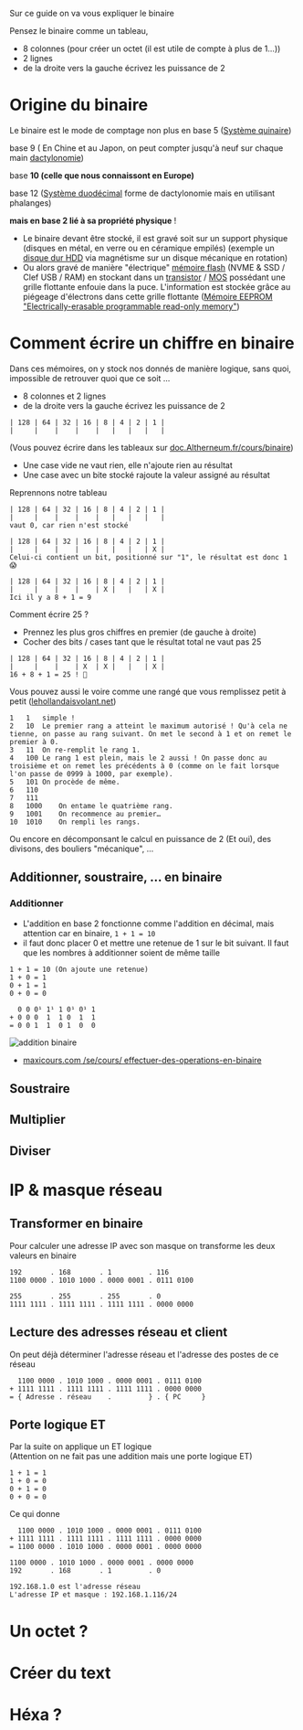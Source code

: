 Sur ce guide on va vous expliquer le binaire  

Pensez le binaire comme un tableau,
- 8 colonnes (pour créer un octet (il est utile de compte à plus de 1...))
- 2 lignes
- de la droite vers la gauche écrivez les puissance de 2

# Origine du binaire
Le binaire est le mode de comptage non plus en base 5 ([Système quinaire](https://fr.wikipedia.org/wiki/Système_quinaire))

base 9 ( En Chine et au Japon, on peut compter jusqu'à neuf sur chaque main [dactylonomie](https://fr.wikipedia.org/wiki/Dactylonomie)) 

base __**10 (celle que nous connaissont en Europe)**__

base 12 ([Système duodécimal](https://fr.wikipedia.org/wiki/Système_duodécimal) forme de dactylonomie mais en utilisant phalanges) 

__**mais en base 2 lié à sa propriété physique**__ !  
- Le binaire devant être stocké, il est gravé soit sur un support physique (disques en métal, en verre ou en céramique empilés) (exemple un [disque dur HDD](https://fr.wikipedia.org/wiki/Disque_dur) via magnétisme sur un disque mécanique en rotation)  
- Ou alors gravé de manière "électrique" [mémoire flash](https://fr.wikipedia.org/wiki/Mémoire_flash) (NVME & SSD / Clef USB / RAM) en stockant dans un [transistor](https://fr.wikipedia.org/wiki/Transistor) / [MOS](https://fr.wikipedia.org/wiki/Transistor_à_effet_de_champ_à_grille_métal-oxyde) possédant une grille flottante enfouie dans la puce. L'information est stockée grâce au piégeage d'électrons dans cette grille flottante ([Mémoire EEPROM "Electrically-erasable programmable read-only memory"](https://fr.wikipedia.org/wiki/Electrically-erasable_programmable_read-only_memory))

# Comment écrire un chiffre en binaire

Dans ces mémoires, on y stock nos donnés de manière logique, sans quoi, impossible de retrouver quoi que ce soit ...

- 8 colonnes et 2 lignes
- de la droite vers la gauche écrivez les puissance de 2

```
| 128 | 64 | 32 | 16 | 8 | 4 | 2 | 1 | 
|     |    |    |    |   |   |   |   |
```
(Vous pouvez écrire dans les tableaux sur [doc.Altherneum.fr/cours/binaire](https://doc.Altherneum.fr/cours/binaire))

- Une case vide ne vaut rien, elle n'ajoute rien au résultat
- Une case avec un bite stocké rajoute la valeur assigné au résultat

Reprennons notre tableau
```
| 128 | 64 | 32 | 16 | 8 | 4 | 2 | 1 | 
|     |    |    |    |   |   |   |   |  
vaut 0, car rien n'est stocké
```
```
| 128 | 64 | 32 | 16 | 8 | 4 | 2 | 1 | 
|     |    |    |    |   |   |   | X |
Celui-ci contient un bit, positionné sur "1", le résultat est donc 1 😱
```

```
| 128 | 64 | 32 | 16 | 8 | 4 | 2 | 1 | 
|     |    |    |    | X |   |   | X |
Ici il y a 8 + 1 = 9
```

Comment écrire 25 ?  
- Prennez les plus gros chiffres en premier (de gauche à droite)
- Cocher des bits / cases tant que le résultat total ne vaut pas 25
```
| 128 | 64 | 32 | 16 | 8 | 4 | 2 | 1 | 
|     |    |    | X  | X |   |   | X |
16 + 8 + 1 = 25 ! 🤯
```

Vous pouvez aussi le voire comme une rangé que vous remplissez petit à petit ([lehollandaisvolant.net](https://lehollandaisvolant.net/tuto/bin/))
```
1	1	simple !
2	10	Le premier rang a atteint le maximum autorisé ! Qu'à cela ne tienne, on passe au rang suivant. On met le second à 1 et on remet le premier à 0.
3	11	On re-remplit le rang 1.
4	100	Le rang 1 est plein, mais le 2 aussi ! On passe donc au troisième et on remet les précédents à 0 (comme on le fait lorsque l'on passe de 0999 à 1000, par exemple).
5	101	On procède de même.
6	110
7	111
8	1000	On entame le quatrième rang.
9	1001	On recommence au premier…
10	1010	On rempli les rangs.
```

Ou encore en décomponsant le calcul en puissance de 2 (Et oui), des divisons, des bouliers "mécanique", ...

## Additionner, soustraire, ... en binaire
### Additionner
- L'addition en base 2 fonctionne comme l'addition en décimal, mais attention car en binaire, `1 + 1 = 10`
- il faut donc placer 0 et mettre une retenue de 1 sur le bit suivant. Il faut que les nombres à additionner soient de même taille

```
1 + 1 = 10 (On ajoute une retenue)
1 + 0 = 1
0 + 1 = 1
0 + 0 = 0
```

```
  0 0 0¹ 1¹ 1 0¹ 0¹ 1
+ 0 0 0  1  1 0  1  1
= 0 0 1  1  0 1  0  0
```

![addition binaire](https://www.maxicours.com/se/media/img/5/7/9/2/579261.png)

- [maxicours.com /se/cours/ effectuer-des-operations-en-binaire](https://www.maxicours.com/se/cours/effectuer-des-operations-en-binaire)

## Soustraire
## Multiplier
## Diviser

# IP & masque réseau
## Transformer en binaire
Pour calculer une adresse IP avec son masque on transforme les deux valeurs en binaire
```
192       . 168       . 1         . 116
1100 0000 . 1010 1000 . 0000 0001 . 0111 0100

255       . 255       . 255       . 0
1111 1111 . 1111 1111 . 1111 1111 . 0000 0000
```

## Lecture des adresses réseau et client
On peut déjà déterminer l'adresse réseau et l'adresse des postes de ce réseau
```
  1100 0000 . 1010 1000 . 0000 0001 . 0111 0100
+ 1111 1111 . 1111 1111 . 1111 1111 . 0000 0000
= { Adresse . réseau    .         } . { PC     }
```

## Porte logique ET
Par la suite on applique un ET logique  
(Attention on ne fait pas une addition mais une porte logique ET)
```
1 + 1 = 1
1 + 0 = 0
0 + 1 = 0
0 + 0 = 0
```

Ce qui donne
```
  1100 0000 . 1010 1000 . 0000 0001 . 0111 0100
+ 1111 1111 . 1111 1111 . 1111 1111 . 0000 0000
= 1100 0000 . 1010 1000 . 0000 0001 . 0000 0000
```

```
1100 0000 . 1010 1000 . 0000 0001 . 0000 0000
192       . 168       . 1         . 0

192.168.1.0 est l'adresse réseau
L'adresse IP et masque : 192.168.1.116/24
```
# Un octet ?

# Créer du text

# Héxa ?

